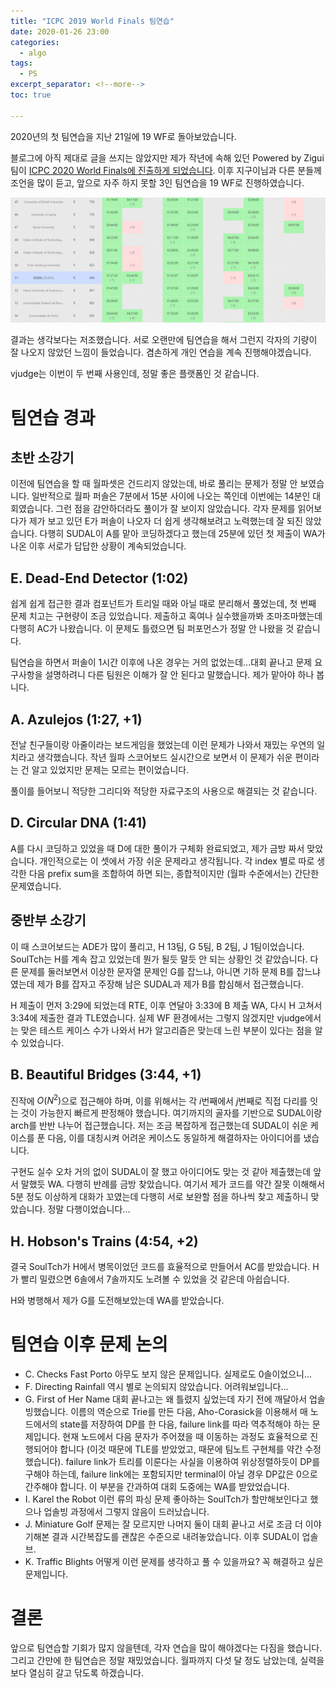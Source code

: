 ```yaml
---
title: "ICPC 2019 World Finals 팀연습"
date: 2020-01-26 23:00
categories:
  - algo
tags:
  - PS
excerpt_separator: <!--more-->
toc: true

---
```


2020년의 첫 팀연습을 지난 21일에 19 WF로 돌아보았습니다.

<!--more-->

블로그에 아직 제대로 글을 쓰지는 않았지만 제가 작년에 속해 있던 Powered by Zigui 팀이 [ICPC 2020 World Finals에 진출하게 되었습니다](http://blog.sina.cn/dpool/blog/s/blog_b946da100102zvya.html). 이후 지구이님과 다른 분들께 조언을 많이 듣고, 앞으로 자주 하지 못할 3인 팀연습을 19 WF로 진행하였습니다.



![20200125-team-result](/assets/images/team-comp/20200121-wf19.PNG)

결과는 생각보다는 저조했습니다. 서로 오랜만에 팀연습을 해서 그런지 각자의 기량이 잘 나오지 않았던 느낌이 들었습니다. 겸손하게 개인 연습을 계속 진행해야겠습니다.

vjudge는 이번이 두 번째 사용인데, 정말 좋은 플랫폼인 것 같습니다.

# 팀연습 경과


## 초반 소강기

이전에 팀연습을 할 때 월파셋은 건드리지 않았는데, 바로 풀리는 문제가 정말 안 보였습니다. 일반적으로 월파 퍼솔은 7분에서 15분 사이에 나오는 쪽인데 이번에는 14분인 대회였습니다. 그런 점을 감안하더라도 풀이가 잘 보이지 않았습니다. 각자 문제를 읽어보다가 제가 보고 있던 E가 퍼솔이 나오자 더 쉽게 생각해보려고 노력했는데 잘 되진 않았습니다. 다행히 SUDAL이 A를 맡아 코딩하겠다고 했는데 25분에 있던 첫 제출이 WA가 나온 이후 서로가 답답한 상황이 계속되었습니다.



## E. Dead-End Detector (1:02)

쉽게 쉽게 접근한 결과 컴포넌트가 트리일 때와 아닐 때로 분리해서 풀었는데, 첫 번째 문제 치고는 구현량이 조금 있었습니다. 제출하고 혹여나 실수했을까봐 조마조마했는데 다행히 AC가 나왔습니다. 이 문제도 틀렸으면 팀 퍼포먼스가 정말 안 나왔을 것 같습니다.

팀연습을 하면서 퍼솔이 1시간 이후에 나온 경우는 거의 없었는데...대회 끝나고 문제 요구사항을 설명하려니 다른 팀원은 이해가 잘 안 된다고 말했습니다. 제가 맡아야 하나 봅니다.



## A. Azulejos (1:27, +1)

전날 친구들이랑 아줄이라는 보드게임을 했었는데 이런 문제가 나와서 재밌는 우연의 일치라고 생각했습니다. 작년 월파 스코어보드 실시간으로 보면서 이 문제가 쉬운 편이라는 건 알고 있었지만 문제는 모르는 편이었습니다.

풀이를 들어보니 적당한 그리디와 적당한 자료구조의 사용으로 해결되는 것 같습니다.



## D. Circular DNA (1:41)

A를 다시 코딩하고 있었을 때 D에 대한 풀이가 구체화 완료되었고, 제가 금방 짜서 맞았습니다. 개인적으로는 이 셋에서 가장 쉬운 문제라고 생각됩니다. 각 index 별로 따로 생각한 다음 prefix sum을 조합하여 하면 되는, 종합적이지만 (월파 수준에서는) 간단한 문제였습니다.



## 중반부 소강기

이 때 스코어보드는 ADE가 많이 풀리고, H 13팀, G 5팀, B 2팀, J 1팀이었습니다. SoulTch는 H를 계속 잡고 있었는데 뭔가 될듯 말듯 안 되는 상황인 것 같았습니다. 다른 문제를 둘러보면서 이상한 문자열 문제인 G를 잡느냐, 아니면 기하 문제 B를 잡느냐였는데 제가 B를 잡자고 주장해 남은 SUDAL과 제가 B를 합심해서 접근했습니다.

H 제출이 먼저 3:29에 되었는데 RTE, 이후 연달아 3:33에 B 제출 WA, 다시 H 고쳐서 3:34에 제출한 결과 TLE였습니다. 실제 WF 환경에서는 그렇지 않겠지만 vjudge에서는 맞은 테스트 케이스 수가 나와서 H가 알고리즘은 맞는데 느린 부분이 있다는 점을 알 수 있었습니다.

## B. Beautiful Bridges (3:44, +1)

진작에 $O(N^2)$으로 접근해야 하며, 이를 위해서는 각 $i$번째에서 $j$번째로 직접 다리를 잇는 것이 가능한지 빠르게 판정해야 했습니다. 여기까지의 골자를 기반으로 SUDAL이랑 arch를 반반 나누어 접근했습니다. 저는 조금 복잡하게 접근했는데 SUDAL이 쉬운 케이스를 푼 다음, 이를 대칭시켜 어려운 케이스도 동일하게 해결하자는 아이디어를 냈습니다.

구현도 실수 오차 거의 없이 SUDAL이 잘 했고 아이디어도 맞는 것 같아 제출했는데 앞서 말했듯 WA. 다행히 반례를 금방 찾았습니다. 여기서 제가 코드를 약간 잘못 이해해서 5분 정도 이상하게 대화가 꼬였는데 다행히 서로 보완할 점을 하나씩 찾고 제출하니 맞았습니다. 정말 다행이었습니다...



## H. Hobson's Trains (4:54, +2)

결국 SoulTch가 H에서 병목이었던 코드를 효율적으로 만들어서 AC를 받았습니다. H가 빨리 밀렸으면 6솔에서 7솔까지도 노려볼 수 있었을 것 같은데 아쉽습니다.

H와 병행해서 제가 G를 도전해보았는데 WA를 받았습니다.



# 팀연습 이후 문제 논의

+ C. Checks Fast Porto
  아무도 보지 않은 문제입니다. 실제로도 0솔이었으니...
+ F. Directing Rainfall
  역시 별로 논의되지 않았습니다. 어려워보입니다...
+ G. First of Her Name
  대회 끝나고는 왜 틀렸지 싶었는데 자기 전에 깨달아서 업솔빙했습니다.
  이름의 역순으로 Trie를 만든 다음, Aho-Corasick을 이용해서 매 노드에서의 state를 저장하여 DP를 한 다음, failure link를 따라 역추적해야 하는 문제입니다. 현재 노드에서 다음 문자가 주어졌을 때 이동하는 과정도 효율적으로 진행되어야 합니다 (이것 때문에 TLE를 받았었고, 때문에 팀노트 구현체를 약간 수정했습니다). failure link가 트리를 이룬다는 사실을 이용하여 위상정렬하듯이 DP를 구해야 하는데, failure link에는 포함되지만 terminal이 아닐 경우 DP값은 0으로 간주해야 합니다. 이 부분을 간과하여 대회 도중에는 WA를 받았었습니다.
+ I. Karel the Robot
  이런 류의 파싱 문제 좋아하는 SoulTch가 할만해보인다고 했으나 업솔빙 과정에서 그렇지 않음이 드러났습니다.
+ J. Miniature Golf
  문제는 잘 모르지만 나머지 둘이 대회 끝나고 서로 조금 더 이야기해본 결과 시간복잡도를 괜찮은 수준으로 내려놓았습니다. 이후 SUDAL이 업솔브.
+ K. Traffic Blights
  어떻게 이런 문제를 생각하고 풀 수 있을까요? 꼭 해결하고 싶은 문제입니다.

# 결론

앞으로 팀연습할 기회가 많지 않을텐데, 각자 연습을 많이 해야겠다는 다짐을 했습니다. 그리고 간만에 한 팀연습은 정말 재밌었습니다. 월파까지 다섯 달 정도 남았는데, 실력을 보다 열심히 갈고 닦도록 하겠습니다.

